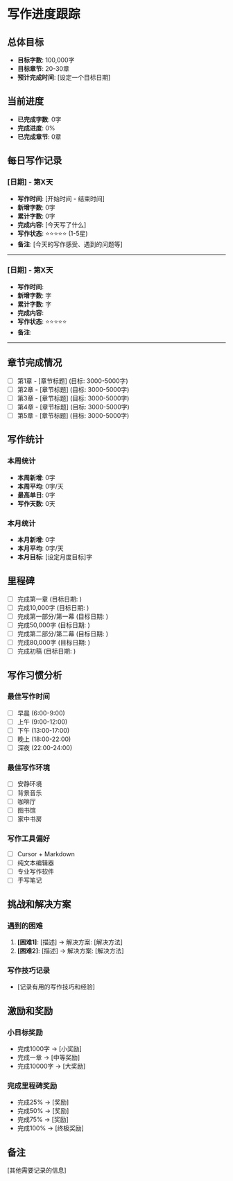 # 写作进度跟踪

## 总体目标
- **目标字数**: 100,000字
- **目标章节**: 20-30章
- **预计完成时间**: [设定一个目标日期]

## 当前进度
- **已完成字数**: 0字
- **完成进度**: 0%
- **已完成章节**: 0章

## 每日写作记录

### [日期] - 第X天
- **写作时间**: [开始时间 - 结束时间]
- **新增字数**: 0字
- **累计字数**: 0字
- **完成内容**: [今天写了什么]
- **写作状态**: ⭐⭐⭐⭐⭐ (1-5星)
- **备注**: [今天的写作感受、遇到的问题等]

---

### [日期] - 第X天
- **写作时间**: 
- **新增字数**: 字
- **累计字数**: 字
- **完成内容**: 
- **写作状态**: ⭐⭐⭐⭐⭐
- **备注**: 

---

## 章节完成情况

- [ ] 第1章 - [章节标题] (目标: 3000-5000字)
- [ ] 第2章 - [章节标题] (目标: 3000-5000字)
- [ ] 第3章 - [章节标题] (目标: 3000-5000字)
- [ ] 第4章 - [章节标题] (目标: 3000-5000字)
- [ ] 第5章 - [章节标题] (目标: 3000-5000字)

## 写作统计

### 本周统计
- **本周新增**: 0字
- **本周平均**: 0字/天
- **最高单日**: 0字
- **写作天数**: 0天

### 本月统计
- **本月新增**: 0字
- **本月平均**: 0字/天
- **本月目标**: [设定月度目标]字

## 里程碑

- [ ] 完成第一章 (目标日期: )
- [ ] 完成10,000字 (目标日期: )
- [ ] 完成第一部分/第一幕 (目标日期: )
- [ ] 完成50,000字 (目标日期: )
- [ ] 完成第二部分/第二幕 (目标日期: )
- [ ] 完成80,000字 (目标日期: )
- [ ] 完成初稿 (目标日期: )

## 写作习惯分析

### 最佳写作时间
- [ ] 早晨 (6:00-9:00)
- [ ] 上午 (9:00-12:00)
- [ ] 下午 (13:00-17:00)
- [ ] 晚上 (18:00-22:00)
- [ ] 深夜 (22:00-24:00)

### 最佳写作环境
- [ ] 安静环境
- [ ] 背景音乐
- [ ] 咖啡厅
- [ ] 图书馆
- [ ] 家中书房

### 写作工具偏好
- [ ] Cursor + Markdown
- [ ] 纯文本编辑器
- [ ] 专业写作软件
- [ ] 手写笔记

## 挑战和解决方案

### 遇到的困难
1. **[困难1]**: [描述] → 解决方案: [解决方法]
2. **[困难2]**: [描述] → 解决方案: [解决方法]

### 写作技巧记录
- [记录有用的写作技巧和经验]

## 激励和奖励

### 小目标奖励
- 完成1000字 → [小奖励]
- 完成一章 → [中等奖励]
- 完成10000字 → [大奖励]

### 完成里程碑奖励
- 完成25% → [奖励]
- 完成50% → [奖励]
- 完成75% → [奖励]
- 完成100% → [终极奖励]

## 备注
[其他需要记录的信息]